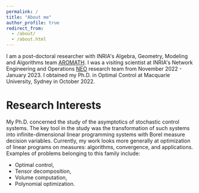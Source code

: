 ```yaml
---
permalink: /
title: "About me"
author_profile: true
redirect_from: 
  - /about/
  - /about.html
---
```


I am a post-doctoral researcher with INRIA's Algebra, Geometry, Modeling and Algorithms team [AROMATH](https://team.inria.fr/aromath/). I was a visiting scientist at INRIA's Network Engineering and Operations [NEO](https://team.inria.fr/neo/) research team from November 2022 - January 2023. I obtained my Ph.D. in Optimal Control at Macquarie University, Sydney in October 2022. 

Research Interests
======
My Ph.D. concerned the study of the asymptotics of stochastic control systems. The key tool in the study was the transformation of such systems into infinite-dimensional linear programming systems with Borel measure decision variables. 
Currently, my work looks more generally at optimization of linear programs on measures: algorithms, convergence, and applications. Examples of problems belonging to this family include:
- Optimal control,
- Tensor decomposition,
- Volume computation,
- Polynomial optimization.

<!-- 
Getting started
======
Paragraph 3

Site-wide configuration
------
Paragraph 4

Create content & metadata
------
Paragraph 4

**Markdown generator**

Paragraph 5

How to edit your site's GitHub repository
------
Paragraph 6 -->
